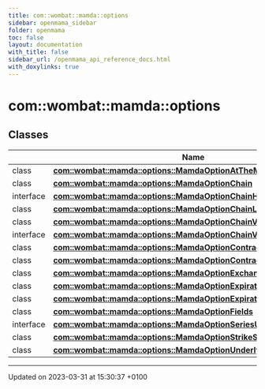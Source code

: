 ```yaml
---
title: com::wombat::mamda::options
sidebar: openmama_sidebar
folder: openmama
toc: false
layout: documentation
with_title: false
sidebar_url: /openmama_api_reference_docs.html
with_doxylinks: true
---
```


# com::wombat::mamda::options



## Classes

|                | Name           |
| -------------- | -------------- |
| class | **[com::wombat::mamda::options::MamdaOptionAtTheMoneyCompareType](classcom_1_1wombat_1_1mamda_1_1options_1_1MamdaOptionAtTheMoneyCompareType.html)**  |
| class | **[com::wombat::mamda::options::MamdaOptionChain](classcom_1_1wombat_1_1mamda_1_1options_1_1MamdaOptionChain.html)**  |
| interface | **[com::wombat::mamda::options::MamdaOptionChainHandler](interfacecom_1_1wombat_1_1mamda_1_1options_1_1MamdaOptionChainHandler.html)**  |
| class | **[com::wombat::mamda::options::MamdaOptionChainListener](classcom_1_1wombat_1_1mamda_1_1options_1_1MamdaOptionChainListener.html)**  |
| class | **[com::wombat::mamda::options::MamdaOptionChainView](classcom_1_1wombat_1_1mamda_1_1options_1_1MamdaOptionChainView.html)**  |
| interface | **[com::wombat::mamda::options::MamdaOptionChainViewRangeHandler](interfacecom_1_1wombat_1_1mamda_1_1options_1_1MamdaOptionChainViewRangeHandler.html)**  |
| class | **[com::wombat::mamda::options::MamdaOptionContract](classcom_1_1wombat_1_1mamda_1_1options_1_1MamdaOptionContract.html)**  |
| class | **[com::wombat::mamda::options::MamdaOptionContractSet](classcom_1_1wombat_1_1mamda_1_1options_1_1MamdaOptionContractSet.html)**  |
| class | **[com::wombat::mamda::options::MamdaOptionExchangeUtils](classcom_1_1wombat_1_1mamda_1_1options_1_1MamdaOptionExchangeUtils.html)**  |
| class | **[com::wombat::mamda::options::MamdaOptionExpirationDateSet](classcom_1_1wombat_1_1mamda_1_1options_1_1MamdaOptionExpirationDateSet.html)**  |
| class | **[com::wombat::mamda::options::MamdaOptionExpirationStrikes](classcom_1_1wombat_1_1mamda_1_1options_1_1MamdaOptionExpirationStrikes.html)**  |
| class | **[com::wombat::mamda::options::MamdaOptionFields](classcom_1_1wombat_1_1mamda_1_1options_1_1MamdaOptionFields.html)**  |
| interface | **[com::wombat::mamda::options::MamdaOptionSeriesUpdate](interfacecom_1_1wombat_1_1mamda_1_1options_1_1MamdaOptionSeriesUpdate.html)**  |
| class | **[com::wombat::mamda::options::MamdaOptionStrikeSet](classcom_1_1wombat_1_1mamda_1_1options_1_1MamdaOptionStrikeSet.html)**  |
| class | **[com::wombat::mamda::options::MamdaOptionUnderlying](classcom_1_1wombat_1_1mamda_1_1options_1_1MamdaOptionUnderlying.html)**  |






-------------------------------

Updated on 2023-03-31 at 15:30:37 +0100